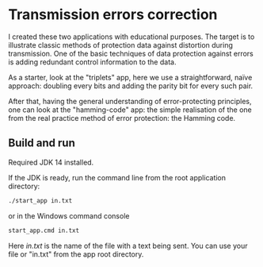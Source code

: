 # Transmission errors correction

I created these two applications with educational purposes. 
The target is to illustrate classic methods of protection data against distortion during transmission. 
One of the basic techniques of data protection against errors is adding redundant control information to the data.

As a starter, look at the "triplets" app, here we use a straightforward, naïve approach: doubling every bits and adding the parity bit for every such pair. 

After that, having the general understanding of error-protecting principles, 
one can look at the "hamming-code" app: 
the simple realisation of the one from the real practice method of error protection: 
the Hamming code.

## Build and run

Required JDK 14 installed.

If the JDK is ready, run the command line from the root application directory:
```bash
./start_app in.txt
```
or in the Windows command console
```cmd
start_app.cmd in.txt
```
Here *in.txt* is the name of the file with a text being sent.
You can use your file or "in.txt" from the app root directory.
